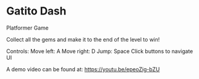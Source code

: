 # Gatito Dash

Platformer Game

Collect all the gems and make it to the end of the level to win!

Controls:
Move left: A
Move right: D
Jump: Space
Click buttons to navigate UI

A demo video can be found at: https://youtu.be/epeoZig-bZU
